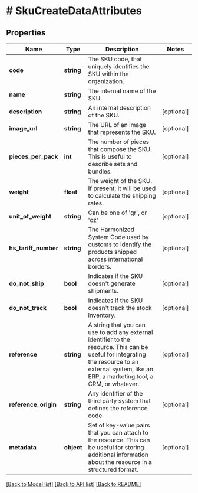 # # SkuCreateDataAttributes

## Properties

Name | Type | Description | Notes
------------ | ------------- | ------------- | -------------
**code** | **string** | The SKU code, that uniquely identifies the SKU within the organization. |
**name** | **string** | The internal name of the SKU. |
**description** | **string** | An internal description of the SKU. | [optional]
**image_url** | **string** | The URL of an image that represents the SKU. | [optional]
**pieces_per_pack** | **int** | The number of pieces that compose the SKU. This is useful to describe sets and bundles. | [optional]
**weight** | **float** | The weight of the SKU. If present, it will be used to calculate the shipping rates. | [optional]
**unit_of_weight** | **string** | Can be one of &#39;gr&#39;, or &#39;oz&#39; | [optional]
**hs_tariff_number** | **string** | The Harmonized System Code used by customs to identify the products shipped across international borders. | [optional]
**do_not_ship** | **bool** | Indicates if the SKU doesn&#39;t generate shipments. | [optional]
**do_not_track** | **bool** | Indicates if the SKU doesn&#39;t track the stock inventory. | [optional]
**reference** | **string** | A string that you can use to add any external identifier to the resource. This can be useful for integrating the resource to an external system, like an ERP, a marketing tool, a CRM, or whatever. | [optional]
**reference_origin** | **string** | Any identifier of the third party system that defines the reference code | [optional]
**metadata** | **object** | Set of key-value pairs that you can attach to the resource. This can be useful for storing additional information about the resource in a structured format. | [optional]

[[Back to Model list]](../../README.md#models) [[Back to API list]](../../README.md#endpoints) [[Back to README]](../../README.md)
